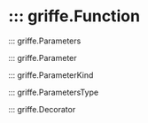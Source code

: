 # ::: griffe.Function

::: griffe.Parameters

::: griffe.Parameter

::: griffe.ParameterKind

::: griffe.ParametersType

::: griffe.Decorator
